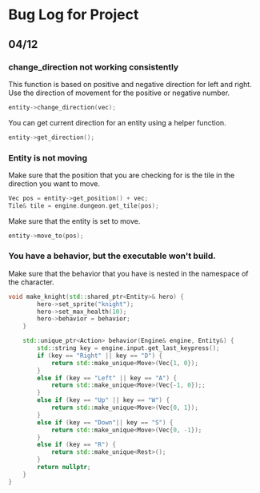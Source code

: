 # Bug Log for Project
## 04/12
### change_direction not working consistently
This function is based on positive and negative direction for left and right. Use the direction of movement for the
positive or negative number.
```c++
entity->change_direction(vec);
```
You can get current direction for an entity using a helper function.
```c++
entity->get_direction();
```
### Entity is not moving
Make sure that the position that you are checking for is the tile in the direction you want to move.</n>
```c++
Vec pos = entity->get_position() + vec;
Tile& tile = engine.dungeon.get_tile(pos);
```
Make sure that the entity is set to move.
```c++
entity->move_to(pos);
```
### You have a behavior, but the executable won't build.
Make sure that the behavior that you have is nested in the namespace of the character.
```c++
void make_knight(std::shared_ptr<Entity>& hero) {
        hero->set_sprite("knight");
        hero->set_max_health(10);
        hero->behavior = behavior;
    }

    std::unique_ptr<Action> behavior(Engine& engine, Entity&) {
        std::string key = engine.input.get_last_keypress();
        if (key == "Right" || key == "D") {
            return std::make_unique<Move>(Vec{1, 0});
        }
        else if (key == "Left" || key == "A") {
            return std::make_unique<Move>(Vec{-1, 0});;
        }
        else if (key == "Up" || key == "W") {
            return std::make_unique<Move>(Vec{0, 1});
        }
        else if (key == "Down"|| key == "S") {
            return std::make_unique<Move>(Vec{0, -1});
        }
        else if (key == "R") {
            return std::make_unique<Rest>();
        }
        return nullptr;
    }
}
```